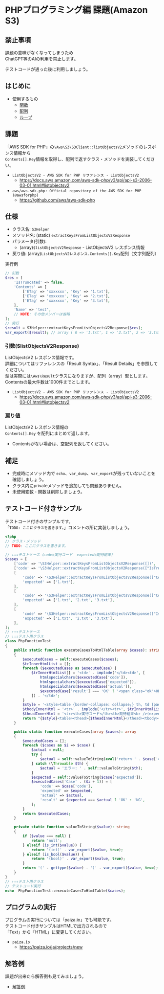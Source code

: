 # PHPプログラミング編 課題(Amazon S3)

## 禁止事項

課題の意味がなくなってしまうため  
ChatGPT等のAIの利用を禁止します。  

テストコードが通った後に利用しましょう。  

## はじめに

- 使用するもの
  - [関数](./../../functions/index.md)
  - [配列](./../../arrays/index.md)
  - [ループ](./../../loops/index.md)

## 課題

「AWS SDK for PHP」の`\Aws\S3\S3Client::listObjectsV2`メソッドのレスポンス情報から  
`Contents[].Key`情報を取得し、配列で返すクラス・メソッドを実装してください。

- `ListObjectsV2 - AWS SDK for PHP リファレンス - ListObjectsV2`
  - <https://docs.aws.amazon.com/aws-sdk-php/v3/api/api-s3-2006-03-01.html#listobjectsv2>
- `aws/aws-sdk-php: Official repository of the AWS SDK for PHP (@awsforphp)`
  - <https://github.com/aws/aws-sdk-php>

## 仕様

- クラス名: `S3Helper`
- メソッド名: (static) `extractKeysFromListObjectsV2Response`
- パラメータ(引数):
  - (array)`$listObjectsV2Response` - ListObjectsV2 レスポンス情報
- 戻り値: (array)`ListObjectsV2レスポンス.Contents[].Key`配列（文字列配列）

実行例

```php
// 引数
$res = [
    'IsTruncated' => false,
    'Contents' => [
        ['ETag' => 'xxxxxxx', 'Key' => '1.txt'],
        ['ETag' => 'xxxxxxx', 'Key' => '2.txt'],
        ['ETag' => 'xxxxxxx', 'Key' => '3.txt'],
    ],
    'Name' => 'test',
    // NOTE: その他メンバーは省略
];
// 実行
$result = S3Helper::extractKeysFromListObjectsV2Response($res);
var_export($result); // array ( 0 => '1.txt', 1 => '2.txt', 2 => '3.txt', )
```

### 引数($listObjectsV2Response)

ListObjectsV2 レスポンス情報です。  
詳細についてはリファレンスの「Result Syntax」、「Result Details」を参照してください。  
型は実際には`\Aws\Result`クラスになりますが、配列（array）型とします。  
Contentsの最大件数は1000件までとします。  

- `ListObjectsV2 - AWS SDK for PHP リファレンス - ListObjectsV2`
  - <https://docs.aws.amazon.com/aws-sdk-php/v3/api/api-s3-2006-03-01.html#listobjectsv2>

### 戻り値

ListObjectsV2 レスポンス情報の  
`Contents[].Key` を配列にまとめて返します。

- Contentsがない場合は、空配列を返してください。

## 補足

- 完成時にメソッド内で `echo`、`var_dump`、`var_export`が残っていないことを確認しましょう。
- クラス内にprivateメソッドを追加しても問題ありません。
- 未使用変数・関数は削除しましょう。

## テストコード付きサンプル

テストコード付きのサンプルです。  
「`TODO: ここにクラスを書きます。`」コメントの所に実装しましょう。

```php
<?php
// クラス・メソッド
// TODO: ここにクラスを書きます。

// ↓↓↓テストケース（code=実行コード  expected=期待結果）
$cases = [
    ['code' => '\S3Helper::extractKeysFromListObjectsV2Response([])', 'expected' => []],
    ['code' => '\S3Helper::extractKeysFromListObjectsV2Response(["IsTruncated" => false, "Name" => "x"])', 'expected' => []],
    [
        'code' => '\S3Helper::extractKeysFromListObjectsV2Response(["Contents" => [["Key" => "1.txt"]]])',
        'expected' => ['1.txt'],
    ],
    [
        'code' => '\S3Helper::extractKeysFromListObjectsV2Response(["Contents" => [["Key" => "1.txt"], ["Key" => "2.txt"], ["Key" => "3.txt"]]])',
        'expected' => ['1.txt', '2.txt', '3.txt'],
    ],
    [
        'code' => '\S3Helper::extractKeysFromListObjectsV2Response(["IsTruncated" => false, "Contents" => [["ETag" => "x", "Key" => "1.txt"], ["ETag" => "x", "Key" => "2.txt"], ["ETag" => "x", "Key" => "3.txt"]], "Name" => "x"])',
        'expected' => ['1.txt', '2.txt', '3.txt'],
    ],
];
// ↑↑↑テストケース
// ↓↓↓テスト用クラス
class PhpFunctionTest
{
    public static function executeCasesToHtmlTable(array $cases): string
    {
        $executedCases = self::executeCases($cases);
        $trInnerHtmlList = [];
        foreach ($executedCases as $executedCase) {
            $trInnerHtmlList[] = '<td>' . implode('</td><td>', [
                htmlspecialchars($executedCase['code']),
                htmlspecialchars($executedCase['expected']),
                htmlspecialchars($executedCase['actual']),
                $executedCase['result'] === 'OK' ? '<span class="ok">OK</span>' : '<span class="ng">NG</span>',
            ]) . '</td>';
        }
        $style = '<style>table {border-collapse: collapse;} th, td {padding: 8px; border: 1px solid #000;} td span {border-radius: 8px; padding: 4px; color: #fff} .ok {background-color: #198754;} .ng {background-color: #dc3545;}</style>';
        $tbodyInnerHtml = '<tr>' . implode('</tr><tr>', $trInnerHtmlList) . '</tr>';
        $theadInnerHtml = '<tr><th>実行コード</th><th>期待結果<br />(expected)</th><th>実行結果<br />(actual)</th><th>テスト結果</th></tr>';
        return "{$style}<table><thead>{$theadInnerHtml}</thead><tbody>{$tbodyInnerHtml}</tbody></table>";
    }

    public static function executeCases(array $cases): array
    {
        $executedCases = [];
        foreach ($cases as $i => $case) {
            $actual = null;
            try {
                $actual = self::valueToString(eval('return ' . $case['code'] . ';'));
            } catch (\Throwable $th) {
                $actual = 'エラー: ' . self::valueToString($th);
            }
            $expected = self::valueToString($case['expected']);
            $executedCases['Case' . ($i + 1)] = [
                'code' => $case['code'],
                'expected' => $expected,
                'actual' => $actual,
                'result' => $expected === $actual ? 'OK' : 'NG',
            ];
        }
        return $executedCases;
    }

    private static function valueToString($value): string
    {
        if ($value === null) {
            return 'null';
        } elseif (is_int($value)) {
            return '(int)' . var_export($value, true);
        } elseif (is_bool($value)) {
            return '(bool)' . var_export($value, true);
        }
        return '(' . gettype($value) . ')' . var_export($value, true);
    }
}
// ↑↑↑テスト用クラス
// テストコード実行
echo  PhpFunctionTest::executeCasesToHtmlTable($cases);
```

## プログラムの実行

プログラムの実行については「paiza.io」でも可能です。  
テストコード付きサンプルはHTMLで出力されるので  
「Text」から「HTML」に変更してください。

- `paiza.io`
  - <https://paiza.io/ja/projects/new>

## 解答例

課題が出来たら解答例も見てみましょう。

- [解答例](./example-answer/index.md)
